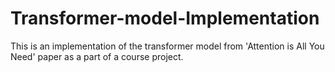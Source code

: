 # Transformer-model-Implementation
This is an implementation of the transformer model from 'Attention is All You Need' paper as a part of a course project.
